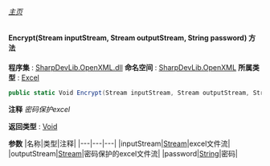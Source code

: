 ###### [主页](./Index.md "主页")
#### Encrypt(Stream inputStream, Stream outputStream, String password) 方法
**程序集** : [SharpDevLib.OpenXML.dll](./SharpDevLib.OpenXML.assembly.md "SharpDevLib.OpenXML.dll")
**命名空间** : [SharpDevLib.OpenXML](./SharpDevLib.OpenXML.namespace.md "SharpDevLib.OpenXML")
**所属类型** : [Excel](./SharpDevLib.OpenXML.Excel.md "Excel")
``` csharp
public static Void Encrypt(Stream inputStream, Stream outputStream, String password)
```
**注释**
*密码保护excel*

**返回类型** : [Void](https://learn.microsoft.com/en-us/dotnet/api/system.void "Void")

**参数**
|名称|类型|注释|
|---|---|---|
|inputStream|[Stream](https://learn.microsoft.com/en-us/dotnet/api/system.io.stream "Stream")|excel文件流|
|outputStream|[Stream](https://learn.microsoft.com/en-us/dotnet/api/system.io.stream "Stream")|密码保护的excel文件流|
|password|[String](https://learn.microsoft.com/en-us/dotnet/api/system.string "String")|密码|

